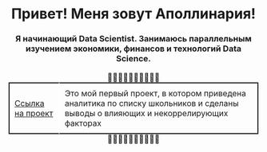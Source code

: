 <div id="header" align="center">
        <h1>Привет! Меня зовут Аполлинария!</h1>
        <h3>Я начинающий Data Scientist. Занимаюсь параллельным изучением экономики, финансов и технологий Data Science.</h3>
    </div>
<!DOCTYPE html>
<html lang="ru">
<head>
    <meta charset="UTF-8">
    <title>Мои проекты</title>
    <style>
        table {
            border-collapse: collapse;
        }
        td {
            padding: 10px;
            border: 1px solid transparent;
        }
        tr {
            display: inline-block;
            border: 2px solid transparent;
        }
        table, td {
            border-spacing: 0;
        }
        td:first-child {
            border-left: 2px solid;
            border-top: 2px solid;
            border-bottom: 2px solid;
        }
        td:last-child {
            border-right: 2px solid;
            border-top: 2px solid;
            border-bottom: 2px solid;
        }
        table td {
            border-color: #ffffff;
            background-color: transparent;
        }
        table {
            border-collapse: separate;
        }
        table tr::before, table tr::after {
            content: "🌸🌸🌸🌸🌸🌸🌸🌸🌸🌸";
            display: block;
            text-align: center;
        }
    </style>
</head>
<body>
    <table>
        <tr>
            <td><a href="https://github.com/rualofi/Projects/edit/main/README.md">Ссылка на проект</a></td>
            <td>Это мой первый проект, в котором приведена аналитика по списку школьников и сделаны выводы о влияющих и некоррелирующих факторах</td>
        </tr>
    </table>
</body>
</html>
